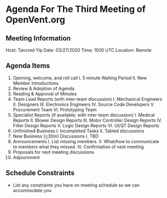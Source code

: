 # Agenda For The Third Meeting of OpenVent.org

## Meeting Information

Host: Tancred Yip
Date: 03/27/2020
Time: 1500 UTC
Location: Remote

## Agenda Items

1. Opening, welcome, and roll call
   I. 5 minute Waiting Period
   II. New Member Introductions
2. Review & Adoption of Agenda
3. Reading & Approval of Minutes
4. Team Lead Reports (with inter-team discussion)
   I. Mechanical Engineers
   II. Designers
   III. Electronics Engineers
   IV. Source Code Developers
   V. Procurement Team
   VI. Prototyping Team
5. Specialist Reports (if available; with inter-team discussion)
   I. Medical Reports
   II. Blower Design Reports
   III. Motor Controller Design Reports
   IV. Filter Design Reports
   V. Logic Design Reports
   VI.  UI/QT Design Reports
6. Unfinished Business
   I. Incompleted Tasks
   II. Tabled discussions
7. New Business (<u><</u>30m) Discussions
   I. TBD
8. Announcements
   I. List missing members.
   II. What/how to communicate to members what they missed.
   III. Confirmation of next meeting
9. Proposals for next meeting discussions
10. Adjournment

## Schedule Constraints

* List any constraints you have on meeting schedule so we can accommodate you